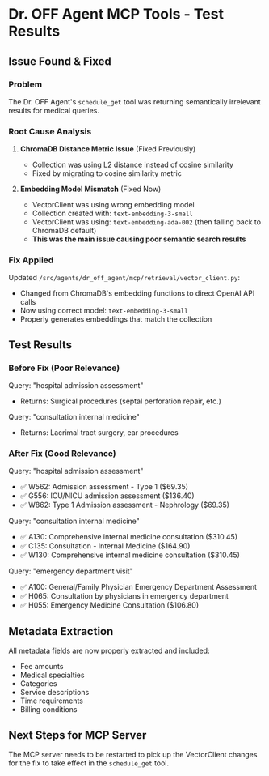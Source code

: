# Dr. OFF Agent MCP Tools - Test Results

## Issue Found & Fixed

### Problem
The Dr. OFF Agent's `schedule_get` tool was returning semantically irrelevant results for medical queries.

### Root Cause Analysis

1. **ChromaDB Distance Metric Issue** (Fixed Previously)
   - Collection was using L2 distance instead of cosine similarity
   - Fixed by migrating to cosine similarity metric

2. **Embedding Model Mismatch** (Fixed Now)
   - VectorClient was using wrong embedding model
   - Collection created with: `text-embedding-3-small`
   - VectorClient was using: `text-embedding-ada-002` (then falling back to ChromaDB default)
   - **This was the main issue causing poor semantic search results**

### Fix Applied
Updated `/src/agents/dr_off_agent/mcp/retrieval/vector_client.py`:
- Changed from ChromaDB's embedding functions to direct OpenAI API calls
- Now using correct model: `text-embedding-3-small`
- Properly generates embeddings that match the collection

## Test Results

### Before Fix (Poor Relevance)
Query: "hospital admission assessment"
- Returns: Surgical procedures (septal perforation repair, etc.)

Query: "consultation internal medicine"  
- Returns: Lacrimal tract surgery, ear procedures

### After Fix (Good Relevance)
Query: "hospital admission assessment"
- ✅ W562: Admission assessment - Type 1 ($69.35)
- ✅ G556: ICU/NICU admission assessment ($136.40)
- ✅ W862: Type 1 Admission assessment - Nephrology ($69.35)

Query: "consultation internal medicine"
- ✅ A130: Comprehensive internal medicine consultation ($310.45)
- ✅ C135: Consultation - Internal Medicine ($164.90)
- ✅ W130: Comprehensive internal medicine consultation ($310.45)

Query: "emergency department visit"
- ✅ A100: General/Family Physician Emergency Department Assessment
- ✅ H065: Consultation by physicians in emergency department
- ✅ H055: Emergency Medicine Consultation ($106.80)

## Metadata Extraction
All metadata fields are now properly extracted and included:
- Fee amounts
- Medical specialties
- Categories
- Service descriptions
- Time requirements
- Billing conditions

## Next Steps for MCP Server
The MCP server needs to be restarted to pick up the VectorClient changes for the fix to take effect in the `schedule_get` tool.
